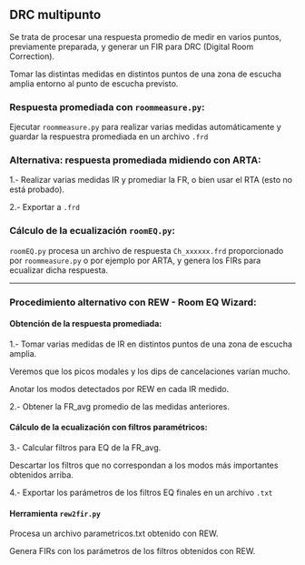 ## DRC multipunto

Se trata de procesar una respuesta promedio de medir en varios puntos, previamente preparada, y generar un FIR para DRC (Digital Room Correction).

Tomar las distintas medidas en distintos puntos de una zona de escucha amplia entorno al punto de escucha previsto.

 

### Respuesta promediada con `roommeasure.py`:

Ejecutar `roommeasure.py` para realizar varias medidas automáticamente y guardar la respuestra promediada en un archivo `.frd`


### Alternativa: respuesta promediada midiendo con ARTA:

1.- Realizar varias medidas IR y promediar la FR, o bien usar el RTA (esto no está probado).

2.- Exportar a `.frd`


### Cálculo de la ecualización `roomEQ.py`:

`roomEQ.py` procesa un archivo de respuesta `Ch_xxxxxx.frd` proporcionado por `roommeasure.py` o por ejemplo por ARTA, y genera los FIRs para ecualizar dicha respuesta.


-------------------------------------------------------

### Procedimiento alternativo con REW - Room EQ Wizard:

#### Obtención de la respuesta promediada:

1.- Tomar varias medidas de IR en distintos puntos de una zona de escucha amplia.

Veremos que los picos modales y los dips de cancelaciones varían mucho. 

Anotar los modos detectados por REW en cada IR medido.
 
2.- Obtener la FR_avg promedio de las medidas anteriores.
 
#### Cálculo de la ecualización con filtros paramétricos:

3.- Calcular filtros para EQ de la FR_avg.
 
Descartar los filtros que no correspondan a los modos más importantes obtenidos arriba.
 
4.- Exportar los parámetros de los filtros EQ finales en un archivo `.txt`
 
#### Herramienta `rew2fir.py`

Procesa un archivo parametricos.txt obtenido con REW.
 
Genera FIRs con los parámetros de los filtros obtenidos con REW.

